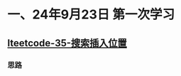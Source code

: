 # 一、24年9月23日 第一次学习
## [lteetcode-35-搜索插入位置](https://leetcode.cn/problems/search-insert-position/description/)

### 思路

